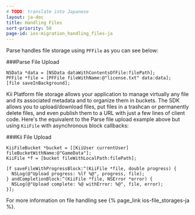 ```yaml
---
# TODO: translate into Japanese
layout: ja-doc
title: Handling Files
sort-priority: 50
page-id: ios-migration_handling_files-ja
---
```

Parse handles file storage using `PFFile` as you can see below:

###Parse File Upload
```objc
NSData *data = [NSData dataWithContentsOfFile:filePath];
PFFile *file = [PFFile fileWithName:@"license.txt" data:data];
[file saveInBackground];
```

Kii Platform file storage allows your application to manage virtually any file and its associated metadata and to organize them in buckets. The SDK allows you to upload/download files, put files in a trashcan or permanently delete files, and even publish them to a URL with just a few lines of client code. Here's the equivalent to the Parse file upload example above but using `KiiFile` with asynchronous block callbacks:

###Kii File Upload
```objc
KiiFileBucket *bucket = [[KiiUser currentUser] fileBucketWithName:@"GameData"];
KiiFile *f = [bucket fileWithLocalPath:filePath];

[f saveFileWithProgressBlock:^(KiiFile *file, double progress) {
  NSLog(@"Upload progress: %lf %@", progress, file);
} andCompletionBlock:^(KiiFile *file, NSError *error) {
  NSLog(@"Upload complete: %@ withError: %@", file, error);
}];
```

For more information on file handling see {% page_link ios-file_storages-ja %}.
